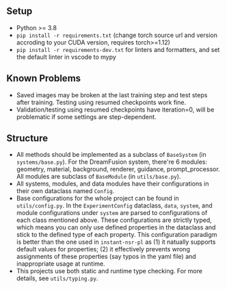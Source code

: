## Setup
- Python >= 3.8
- `pip install -r requirements.txt` (change torch source url and version accroding to your CUDA version, requires torch>=1.12)
- `pip install -r requirements-dev.txt` for linters and formatters, and set the default linter in vscode to mypy

## Known Problems
- Saved images may be broken at the last training step and test steps after training. Testing using resumed checkpoints work fine.
- Validation/testing using resumed checkpoints have iteration=0, will be problematic if some settings are step-dependent.

## Structure
- All methods should be implemented as a subclass of `BaseSystem` (in `systems/base.py`). For the DreamFusion system, there're 6 modules: geometry, material, background, renderer, guidance, prompt_processor. All modules are subclass of `BaseModule` (in `utils/base.py`).
- All systems, modules, and data modules have their configurations in their own dataclass named `Config`.
- Base configurations for the whole project can be found in `utils/config.py`. In the `ExperimentConfig` dataclass, `data`, `system`, and module configurations under `system` are parsed to configurations of each class mentioned above. These configurations are strictly typed, which means you can only use defined properties in the dataclass and stick to the defined type of each property. This configuration paradigm is better than the one used in `instant-nsr-pl` as (1) it natually supports default values for properties; (2) it effectively prevents wrong assignments of these properties (say typos in the yaml file) and inappropriate usage at runtime.
- This projects use both static and runtime type checking. For more details, see `utils/typing.py`.
